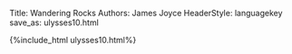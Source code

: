 Title: Wandering Rocks
Authors: James Joyce
HeaderStyle: languagekey
save_as: ulysses10.html

{%include_html ulysses10.html%}

